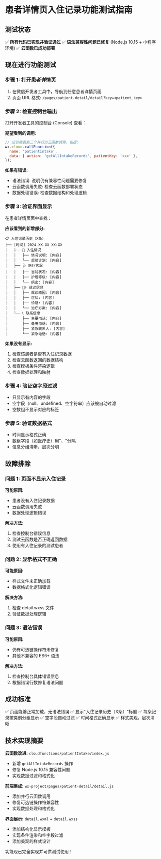 # 患者详情页入住记录功能测试指南

## 测试状态

✅ **所有代码已实现并验证通过**
✅ **语法兼容性问题已修复** (Node.js 10.15 + 小程序环境)
✅ **云函数已成功部署**

## 现在进行功能测试

### 步骤 1: 打开患者详情页

1. 在微信开发者工具中，导航到任意患者详情页面
2. 页面 URL 格式: `/pages/patient-detail/detail?key=<patient_key>`

### 步骤 2: 检查控制台输出

打开开发者工具的控制台 (Console) 查看：

**期望看到的调用:**

```javascript
// 应该能看到三个并行的云函数调用，包括:
wx.cloud.callFunction({
  name: 'patientIntake',
  data: { action: 'getAllIntakeRecords', patientKey: 'xxx' },
});
```

**如果有错误:**

- 语法错误: 说明仍有兼容性问题需要修复
- 云函数调用失败: 检查云函数部署状态
- 数据处理错误: 检查数据结构和处理逻辑

### 步骤 3: 验证界面显示

在患者详情页面中查找：

**应该看到的新增部分:**

```
📋 入住记录历史（X条）
├── [时间] 2024-XX-XX XX:XX
│   ├── 🏥 入住情况
│   │   ├── 情况说明: [内容]
│   │   └── 后续计划: [内容]
│   ├── 🩺 医疗状况
│   │   ├── 当前状况: [内容]
│   │   ├── 护理等级: [内容]
│   │   └── 病史: [内容]
│   ├── 👨‍⚕️ 就诊信息
│   │   ├── 就诊原因: [内容]
│   │   ├── 症状: [内容]
│   │   ├── 诊断: [内容]
│   │   └── 治疗方案: [内容]
│   └── 📞 联系信息
│       ├── 主要电话: [内容]
│       ├── 备用电话: [内容]
│       ├── 紧急联系人: [内容]
│       └── 紧急电话: [内容]
```

**如果没有显示:**

1. 检查该患者是否有入住记录数据
2. 检查云函数返回的数据结构
3. 检查模板条件渲染逻辑
4. 检查数据处理和映射

### 步骤 4: 验证空字段过滤

- 只显示有内容的字段
- 空字段（null、undefined、空字符串）应该被自动过滤
- 空数组不显示对应的标签

### 步骤 5: 验证数据格式

- 时间显示格式正确
- 数组字段（如医疗史）用"、"分隔
- 信息分组清晰，层次分明

## 故障排除

### 问题 1: 页面不显示入住记录

**可能原因:**

- 患者没有入住记录数据
- 云函数调用失败
- 数据处理逻辑错误

**解决方法:**

1. 检查控制台错误信息
2. 测试云函数是否正确返回数据
3. 使用有入住记录的测试患者

### 问题 2: 显示格式不正确

**可能原因:**

- 样式文件未正确加载
- 数据格式化逻辑错误

**解决方法:**

1. 检查 detail.wxss 文件
2. 验证数据处理逻辑

### 问题 3: 语法错误

**可能原因:**

- 仍有可选链操作符未修复
- 其他不兼容的 ES6+ 语法

**解决方法:**

1. 检查控制台具体错误信息
2. 根据错误行数修复语法问题

## 成功标准

✅ 页面能够正常加载，无语法错误
✅ 显示"入住记录历史（X条）"标题
✅ 每条记录按类别分组显示
✅ 空字段自动过滤
✅ 时间格式正确显示
✅ 样式美观，层次清晰

## 技术实现摘要

**云函数改进:** `cloudfunctions/patientIntake/index.js`

- 新增 `getAllIntakeRecords` 操作
- 修复 Node.js 10.15 兼容性问题
- 实现数据过滤和格式化

**前端集成:** `wx-project/pages/patient-detail/detail.js`

- 添加并行云函数调用
- 修复可选链操作符兼容性
- 实现数据处理和格式化

**界面展示:** `detail.wxml` + `detail.wxss`

- 添加结构化显示模板
- 实现条件渲染和空字段过滤
- 添加美观的样式设计

功能现已完全实现并可供测试使用！

